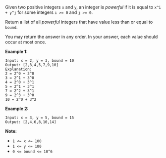 Given two positive integers `x` and `y`, an integer is *powerful* if it is equal to `x^i + y^j` for some integers `i >= 0` and `j >= 0`.

Return a list of all *powerful* integers that have value less than or equal to `bound`.

You may return the answer in any order.  In your answer, each value should occur at most once.

**Example 1:**

```
Input: x = 2, y = 3, bound = 10
Output: [2,3,4,5,7,9,10]
Explanation: 
2 = 2^0 + 3^0
3 = 2^1 + 3^0
4 = 2^0 + 3^1
5 = 2^1 + 3^1
7 = 2^2 + 3^1
9 = 2^3 + 3^0
10 = 2^0 + 3^2
```

**Example 2:**

```
Input: x = 3, y = 5, bound = 15
Output: [2,4,6,8,10,14]
```

**Note:**

- `1 <= x <= 100`
- `1 <= y <= 100`
- `0 <= bound <= 10^6`